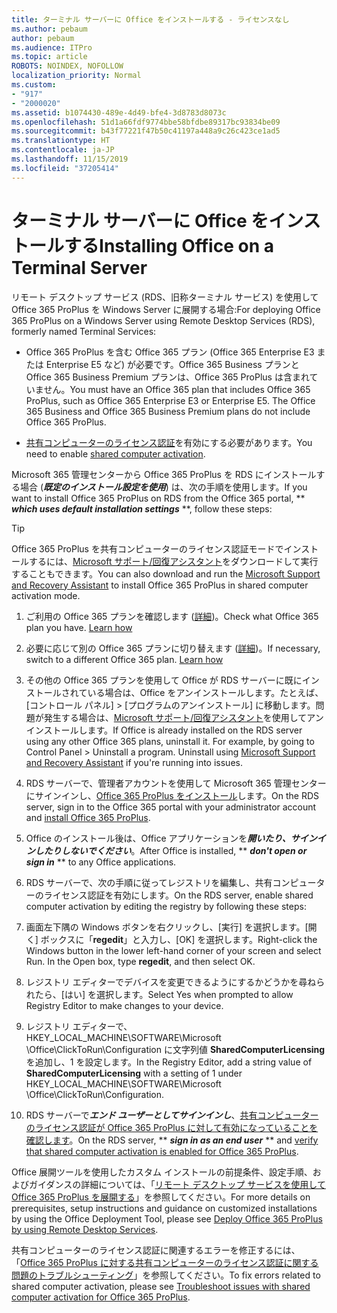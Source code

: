 ```yaml
---
title: ターミナル サーバーに Office をインストールする - ライセンスなし
ms.author: pebaum
author: pebaum
ms.audience: ITPro
ms.topic: article
ROBOTS: NOINDEX, NOFOLLOW
localization_priority: Normal
ms.custom:
- "917"
- "2000020"
ms.assetid: b1074430-489e-4d49-bfe4-3d8783d8073c
ms.openlocfilehash: 51d1a66fdf9774bbe58bfdbe89317bc93834be09
ms.sourcegitcommit: b43f77221f47b50c41197a448a9c26c423ce1ad5
ms.translationtype: HT
ms.contentlocale: ja-JP
ms.lasthandoff: 11/15/2019
ms.locfileid: "37205414"
---
```

# <a name="installing-office-on-a-terminal-server"></a><span data-ttu-id="ebd6a-102">ターミナル サーバーに Office をインストールする</span><span class="sxs-lookup"><span data-stu-id="ebd6a-102">Installing Office on a Terminal Server</span></span>

<span data-ttu-id="ebd6a-103">リモート デスクトップ サービス (RDS、旧称ターミナル サービス) を使用して Office 365 ProPlus を Windows Server に展開する場合:</span><span class="sxs-lookup"><span data-stu-id="ebd6a-103">For deploying Office 365 ProPlus on a Windows Server using Remote Desktop Services (RDS), formerly named Terminal Services:</span></span>
  
- <span data-ttu-id="ebd6a-p101">Office 365 ProPlus を含む Office 365 プラン (Office 365 Enterprise E3 または Enterprise E5 など) が必要です。Office 365 Business プランと Office 365 Business Premium プランは、Office 365 ProPlus は含まれていません。</span><span class="sxs-lookup"><span data-stu-id="ebd6a-p101">You must have an Office 365 plan that includes Office 365 ProPlus, such as Office 365 Enterprise E3 or Enterprise E5. The Office 365 Business and Office 365 Business Premium plans do not include Office 365 ProPlus.</span></span>

- <span data-ttu-id="ebd6a-106">[共有コンピューターのライセンス認証](https://docs.microsoft.com/DeployOffice/overview-of-shared-computer-activation-for-office-365-proplus)を有効にする必要があります。</span><span class="sxs-lookup"><span data-stu-id="ebd6a-106">You need to enable [shared computer activation](https://docs.microsoft.com/DeployOffice/overview-of-shared-computer-activation-for-office-365-proplus).</span></span>

<span data-ttu-id="ebd6a-107">Microsoft 365 管理センターから Office 365 ProPlus を RDS にインストールする場合 (***既定のインストール設定を使用***) は、次の手順を使用します。</span><span class="sxs-lookup"><span data-stu-id="ebd6a-107">If you want to install Office 365 ProPlus on RDS from the Office 365 portal, \*\* ***which uses default installation settings*** \*\*, follow these steps:</span></span>

> [!TIP]
> <span data-ttu-id="ebd6a-108">Office 365 ProPlus を共有コンピューターのライセンス認証モードでインストールするには、[Microsoft サポート/回復アシスタント](https://aka.ms/SaRA_OfficeSCA_M365Portal)をダウンロードして実行することもできます。</span><span class="sxs-lookup"><span data-stu-id="ebd6a-108">You can also download and run the [Microsoft Support and Recovery Assistant](https://aka.ms/SaRA_OfficeSCA_M365Portal) to install Office 365 ProPlus in shared computer activation mode.</span></span>
  
1. <span data-ttu-id="ebd6a-p102">ご利用の Office 365 プランを確認します ([詳細](https://docs.microsoft.com/office365/admin/admin-overview/what-subscription-do-i-have))。</span><span class="sxs-lookup"><span data-stu-id="ebd6a-p102">Check what Office 365 plan you have. [Learn how](https://docs.microsoft.com/office365/admin/admin-overview/what-subscription-do-i-have)</span></span>

2. <span data-ttu-id="ebd6a-p103">必要に応じて別の Office 365 プランに切り替えます ([詳細](https://docs.microsoft.com/office365/admin/subscriptions-and-billing/switch-to-a-different-plan))。</span><span class="sxs-lookup"><span data-stu-id="ebd6a-p103">If necessary, switch to a different Office 365 plan. [Learn how](https://docs.microsoft.com/office365/admin/subscriptions-and-billing/switch-to-a-different-plan)</span></span>

3. <span data-ttu-id="ebd6a-p104">その他の Office 365 プランを使用して Office が RDS サーバーに既にインストールされている場合は、Office をアンインストールします。たとえば、[コントロール パネル] \> [プログラムのアンインストール] に移動します。問題が発生する場合は、[Microsoft サポート/回復アシスタント](https://aka.ms/SARA-OfficeUninstall-Alchemy)を使用してアンインストールします。</span><span class="sxs-lookup"><span data-stu-id="ebd6a-p104">If Office is already installed on the RDS server using any other Office 365 plans, uninstall it. For example, by going to Control Panel \> Uninstall a program. Uninstall using [Microsoft Support and Recovery Assistant](https://aka.ms/SARA-OfficeUninstall-Alchemy) if you're running into issues.</span></span>

4. <span data-ttu-id="ebd6a-116">RDS サーバーで、管理者アカウントを使用して Microsoft 365 管理センターにサインインし、[Office 365 ProPlus をインストール](https://portal.office.com/OLS/MySoftware.aspx)します。</span><span class="sxs-lookup"><span data-stu-id="ebd6a-116">On the RDS server, sign in to the Office 365 portal with your administrator account and [install Office 365 ProPlus](https://portal.office.com/OLS/MySoftware.aspx).</span></span>

5. <span data-ttu-id="ebd6a-117">Office のインストール後は、Office アプリケーションを***開いたり、サインインしたりしないでください***。</span><span class="sxs-lookup"><span data-stu-id="ebd6a-117">After Office is installed, \*\* ***don't open or sign in*** \*\* to any Office applications.</span></span>

6. <span data-ttu-id="ebd6a-118">RDS サーバーで、次の手順に従ってレジストリを編集し、共有コンピューターのライセンス認証を有効にします。</span><span class="sxs-lookup"><span data-stu-id="ebd6a-118">On the RDS server, enable shared computer activation by editing the registry by following these steps:</span></span>

1. <span data-ttu-id="ebd6a-p105">画面左下隅の Windows ボタンを右クリックし、[実行] を選択します。[開く] ボックスに「**regedit**」と入力し、[OK] を選択します。</span><span class="sxs-lookup"><span data-stu-id="ebd6a-p105">Right-click the Windows button in the lower left-hand corner of your screen and select Run. In the Open box, type **regedit**, and then select OK.</span></span>

2. <span data-ttu-id="ebd6a-121">レジストリ エディターでデバイスを変更できるようにするかどうかを尋ねられたら、[はい] を選択します。</span><span class="sxs-lookup"><span data-stu-id="ebd6a-121">Select Yes when prompted to allow Registry Editor to make changes to your device.</span></span>

3. <span data-ttu-id="ebd6a-122">レジストリ エディターで、HKEY_LOCAL_MACHINE\SOFTWARE\Microsoft \Office\ClickToRun\Configuration に文字列値 **SharedComputerLicensing** を追加し、1 を設定します。</span><span class="sxs-lookup"><span data-stu-id="ebd6a-122">In the Registry Editor, add a string value of **SharedComputerLicensing** with a setting of 1 under HKEY_LOCAL_MACHINE\SOFTWARE\Microsoft \Office\ClickToRun\Configuration.</span></span>

7. <span data-ttu-id="ebd6a-123">RDS サーバーで***エンド ユーザーとしてサインインし***、[共有コンピューターのライセンス認証が Office 365 ProPlus に対して有効になっていることを確認します](https://docs.microsoft.com/DeployOffice/troubleshoot-issues-with-shared-computer-activation-for-office-365-proplus#verify-that-activation-for-office-365-proplus-succeeded)。</span><span class="sxs-lookup"><span data-stu-id="ebd6a-123">On the RDS server, \*\* ***sign in as an end user*** \*\* and [verify that shared computer activation is enabled for Office 365 ProPlus](https://docs.microsoft.com/DeployOffice/troubleshoot-issues-with-shared-computer-activation-for-office-365-proplus#verify-that-activation-for-office-365-proplus-succeeded).</span></span>

<span data-ttu-id="ebd6a-124">Office 展開ツールを使用したカスタム インストールの前提条件、設定手順、およびガイダンスの詳細については、「[リモート デスクトップ サービスを使用して Office 365 ProPlus を展開する](https://docs.microsoft.com/DeployOffice/deploy-office-365-proplus-by-using-remote-desktop-services)」を参照してください。</span><span class="sxs-lookup"><span data-stu-id="ebd6a-124">For more details on prerequisites, setup instructions and guidance on customized installations by using the Office Deployment Tool, please see [Deploy Office 365 ProPlus by using Remote Desktop Services](https://docs.microsoft.com/DeployOffice/deploy-office-365-proplus-by-using-remote-desktop-services).</span></span>
  
<span data-ttu-id="ebd6a-125">共有コンピューターのライセンス認証に関連するエラーを修正するには、「[Office 365 ProPlus に対する共有コンピューターのライセンス認証に関する問題のトラブルシューティング](https://docs.microsoft.com/DeployOffice/troubleshoot-issues-with-shared-computer-activation-for-office-365-proplus)」を参照してください。</span><span class="sxs-lookup"><span data-stu-id="ebd6a-125">To fix errors related to shared computer activation, please see [Troubleshoot issues with shared computer activation for Office 365 ProPlus](https://docs.microsoft.com/DeployOffice/troubleshoot-issues-with-shared-computer-activation-for-office-365-proplus).</span></span>
  